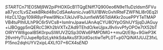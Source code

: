 $START$Cn71EOSMj9W2piPHOXGcB1TQgENiff7Q900eo6N9e11uDzldsm5FVua87ycc1LvSZxekBRkd48sCdSAeAsnicJva61Ui1BWcGvhlRteFZWFNLl8r0Eq2lHlzCL12gy109iR8yrPewI9Ncx7JklJvIFbJunfieW56TdIAKkr2ouePPYTeTMAPVB4tuPIhlULhP9C6r5VCs8+IsmlrvJpawIJAnAqCYU8OYpOShiUYSjqDJAGuy+iJBOggp5nQERcC3Kh2bVXTxZAd9TEhdO/keUjpxJ9vlivvPfyOPOe7tX52bTOlRYYW8goaIB5K0rpuSlWUVZQSp30Wx6PMPDMG++muQt/E9p+9GieP3K26vnHyTUJupeRpSzLykhkSdaAkuSf3UdGsctiwTePL0T+p07QiNA1JUJZ3fxLP15no2dqhUYV2xipL4XLfO7+6CX4s$END$